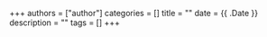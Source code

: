 +++
authors = ["author"]
categories = []
title = ""
date = {{ .Date }}
description = ""
tags = []
+++
